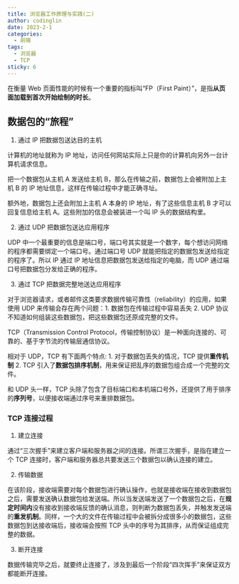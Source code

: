 ```yaml
---
title: 浏览器工作原理与实践(二)
author: codinglin
date: 2023-2-1
categories:
  - 前端
tags:
  - 浏览器
  - TCP
sticky: 6
---
```


在衡量 Web 页面性能的时候有一个重要的指标叫“FP（First Paint）”，是指**从页面加载到首次开始绘制的时长**。

## 数据包的“旅程”

1. 通过 IP 把数据包送达目的主机

计算机的地址就称为 IP 地址，访问任何网站实际上只是你的计算机向另外一台计算机请求信息。

把一个数据包从主机 A 发送给主机 B，那么在传输之前，数据包上会被附加上主机 B 的 IP 地址信息，这样在传输过程中才能正确寻址。

额外地，数据包上还会附加上主机 A 本身的 IP 地址，有了这些信息主机 B 才可以回复信息给主机 A。这些附加的信息会被装进一个叫 IP 头的数据结构里。

2. 通过 UDP 把数据包送达应用程序

UDP 中一个最重要的信息是端口号，端口号其实就是一个数字，每个想访问网络的程序都需要绑定一个端口号。通过端口号 UDP 就能把指定的数据包发送给指定的程序了。所以 IP 通过 IP 地址信息把数据包发送给指定的电脑，而 UDP 通过端口号把数据包分发给正确的程序。

3. 通过 TCP 把数据完整地送达应用程序

对于浏览器请求，或者邮件这类要求数据传输可靠性（reliability）的应用，如果使用 UDP 来传输会存在两个问题：1. 数据包在传输过程中容易丢失 2. UDP 协议不知道如何组装这些数据包，把这些数据包还原成完整的文件。

TCP（Transmission Control Protocol，传输控制协议）是一种面向连接的、可靠的、基于字节流的传输层通信协议。

相对于 UDP，TCP 有下面两个特点: 1. 对于数据包丢失的情况，TCP 提供**重传机制** 2. TCP 引入了**数据包排序机制**，用来保证把乱序的数据包组合成一个完整的文件。

和 UDP 头一样，TCP 头除了包含了目标端口和本机端口号外，还提供了用于排序的**序列号**，以便接收端通过序号来重排数据包。

### TCP 连接过程

1. 建立连接

通过“三次握手”来建立客户端和服务器之间的连接。所谓三次握手，是指在建立一个 TCP 连接时，客户端和服务器总共要发送三个数据包以确认连接的建立。

2. 传输数据

在该阶段，接收端需要对每个数据包进行确认操作，也就是接收端在接收到数据包之后，需要发送确认数据包给发送端。所以当发送端发送了一个数据包之后，在**规定时间内**没有接收到接收端反馈的确认消息，则判断为数据包丢失，并触发发送端的**重发机制**。同样，一个大的文件在传输过程中会被拆分成很多小的数据包，这些数据包到达接收端后，接收端会按照 TCP 头中的序号为其排序，从而保证组成完整的数据。

3. 断开连接

数据传输完毕之后，就要终止连接了，涉及到最后一个阶段“四次挥手”来保证双方都能断开连接。
